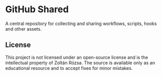 # GitHub Shared

A central repository for collecting and sharing workflows, scripts, hooks and other assets.

## License

This project is not licensed under an open-source license and is the intellectual property of Zoltán Rózsa. The source is available only as an educational resource and to accept fixes for minor mistakes.
